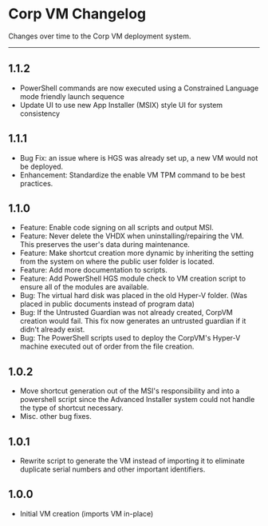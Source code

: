# Corp VM Changelog

Changes over time to the Corp VM deployment system.

---

## 1.1.2

- PowerShell commands are now executed using a Constrained Language mode friendly launch sequence
- Update UI to use new App Installer (MSIX) style UI for system consistency

## 1.1.1

- Bug Fix: an issue where is HGS was already set up, a new VM would not be deployed.
- Enhancement: Standardize the enable VM TPM command to be best practices.

## 1.1.0

- Feature: Enable code signing on all scripts and output MSI.
- Feature: Never delete the VHDX when uninstalling/repairing the VM. This preserves the user's data during maintenance.
- Feature: Make shortcut creation more dynamic by inheriting the setting from the system on where the public user folder is located.
- Feature: Add more documentation to scripts.
- Feature: Add PowerShell HGS module check to VM creation script to ensure all of the modules are available.
- Bug: The virtual hard disk was placed in the old Hyper-V folder. (Was placed in public documents instead of program data)
- Bug: If the Untrusted Guardian was not already created, CorpVM creation would fail. This fix now generates an untrusted guardian if it didn't already exist.
- Bug: The PowerShell scripts used to deploy the CorpVM's Hyper-V machine executed out of order from the file creation.

## 1.0.2

- Move shortcut generation out of the MSI's responsibility and into a powershell script since the Advanced Installer system could not handle the type of shortcut necessary.
- Misc. other bug fixes.

## 1.0.1

- Rewrite script to generate the VM instead of importing it to eliminate duplicate serial numbers and other important identifiers.

## 1.0.0

- Initial VM creation (imports VM in-place)

